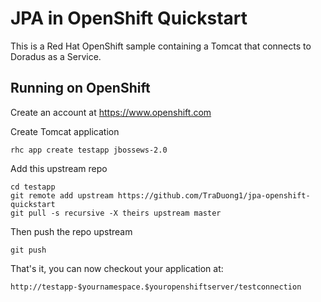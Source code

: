 JPA in OpenShift Quickstart
===============================

This is a Red Hat OpenShift sample containing a Tomcat that 
connects to Doradus as a Service.

Running on OpenShift
----------------------------

Create an account at https://www.openshift.com

Create Tomcat application 

    rhc app create testapp jbossews-2.0

Add this upstream repo

    cd testapp
    git remote add upstream https://github.com/TraDuong1/jpa-openshift-quickstart
    git pull -s recursive -X theirs upstream master


Then push the repo upstream

    git push

That's it, you can now checkout your application at:

    http://testapp-$yournamespace.$youropenshiftserver/testconnection



